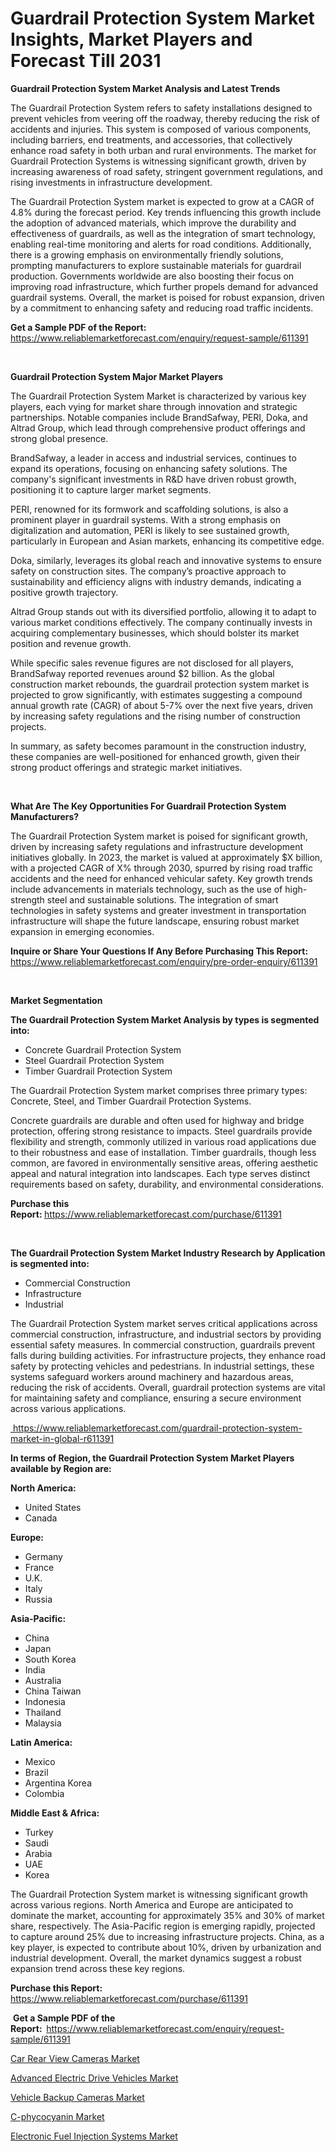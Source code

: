 <p><h1>Guardrail Protection System Market Insights, Market Players and Forecast Till 2031</h1></p><p><strong>Guardrail Protection System Market Analysis and Latest Trends</strong></p>
<p><p>The Guardrail Protection System refers to safety installations designed to prevent vehicles from veering off the roadway, thereby reducing the risk of accidents and injuries. This system is composed of various components, including barriers, end treatments, and accessories, that collectively enhance road safety in both urban and rural environments. The market for Guardrail Protection Systems is witnessing significant growth, driven by increasing awareness of road safety, stringent government regulations, and rising investments in infrastructure development.</p><p>The Guardrail Protection System market is expected to grow at a CAGR of 4.8% during the forecast period. Key trends influencing this growth include the adoption of advanced materials, which improve the durability and effectiveness of guardrails, as well as the integration of smart technology, enabling real-time monitoring and alerts for road conditions. Additionally, there is a growing emphasis on environmentally friendly solutions, prompting manufacturers to explore sustainable materials for guardrail production. Governments worldwide are also boosting their focus on improving road infrastructure, which further propels demand for advanced guardrail systems. Overall, the market is poised for robust expansion, driven by a commitment to enhancing safety and reducing road traffic incidents.</p></p>
<p><strong>Get a Sample PDF of the Report:&nbsp;</strong> <a href="https://www.reliablemarketforecast.com/enquiry/request-sample/611391?utm_campaign=1870&utm_medium=2&utm_source=Github&utm_content=ia&utm_term=10122024&utm_id=guardrail-protection-system">https://www.reliablemarketforecast.com/enquiry/request-sample/611391</a></p>
<p>&nbsp;</p>
<p><strong>Guardrail Protection System Major Market Players</strong></p>
<p><p>The Guardrail Protection System Market is characterized by various key players, each vying for market share through innovation and strategic partnerships. Notable companies include BrandSafway, PERI, Doka, and Altrad Group, which lead through comprehensive product offerings and strong global presence. </p><p>BrandSafway, a leader in access and industrial services, continues to expand its operations, focusing on enhancing safety solutions. The company's significant investments in R&D have driven robust growth, positioning it to capture larger market segments. </p><p>PERI, renowned for its formwork and scaffolding solutions, is also a prominent player in guardrail systems. With a strong emphasis on digitalization and automation, PERI is likely to see sustained growth, particularly in European and Asian markets, enhancing its competitive edge.</p><p>Doka, similarly, leverages its global reach and innovative systems to ensure safety on construction sites. The company’s proactive approach to sustainability and efficiency aligns with industry demands, indicating a positive growth trajectory.</p><p>Altrad Group stands out with its diversified portfolio, allowing it to adapt to various market conditions effectively. The company continually invests in acquiring complementary businesses, which should bolster its market position and revenue growth.</p><p>While specific sales revenue figures are not disclosed for all players, BrandSafway reported revenues around $2 billion. As the global construction market rebounds, the guardrail protection system market is projected to grow significantly, with estimates suggesting a compound annual growth rate (CAGR) of about 5-7% over the next five years, driven by increasing safety regulations and the rising number of construction projects.</p><p>In summary, as safety becomes paramount in the construction industry, these companies are well-positioned for enhanced growth, given their strong product offerings and strategic market initiatives.</p></p>
<p>&nbsp;</p>
<p><strong>What Are The Key Opportunities For Guardrail Protection System Manufacturers?</strong></p>
<p><p>The Guardrail Protection System market is poised for significant growth, driven by increasing safety regulations and infrastructure development initiatives globally. In 2023, the market is valued at approximately $X billion, with a projected CAGR of X% through 2030, spurred by rising road traffic accidents and the need for enhanced vehicular safety. Key growth trends include advancements in materials technology, such as the use of high-strength steel and sustainable solutions. The integration of smart technologies in safety systems and greater investment in transportation infrastructure will shape the future landscape, ensuring robust market expansion in emerging economies.</p></p>
<p><strong>Inquire or Share Your Questions If Any Before Purchasing This Report:</strong> <a href="https://www.reliablemarketforecast.com/enquiry/pre-order-enquiry/611391?utm_campaign=1870&utm_medium=2&utm_source=Github&utm_content=ia&utm_term=10122024&utm_id=guardrail-protection-system">https://www.reliablemarketforecast.com/enquiry/pre-order-enquiry/611391</a></p>
<p>&nbsp;</p>
<p><strong>Market Segmentation</strong></p>
<p><strong>The Guardrail Protection System Market Analysis by types is segmented into:</strong></p>
<p><ul><li>Concrete Guardrail Protection System</li><li>Steel Guardrail Protection System</li><li>Timber Guardrail Protection System</li></ul></p>
<p><p>The Guardrail Protection System market comprises three primary types: Concrete, Steel, and Timber Guardrail Protection Systems. </p><p>Concrete guardrails are durable and often used for highway and bridge protection, offering strong resistance to impacts. Steel guardrails provide flexibility and strength, commonly utilized in various road applications due to their robustness and ease of installation. Timber guardrails, though less common, are favored in environmentally sensitive areas, offering aesthetic appeal and natural integration into landscapes. Each type serves distinct requirements based on safety, durability, and environmental considerations.</p></p>
<p><strong>Purchase this Report:&nbsp;</strong><a href="https://www.reliablemarketforecast.com/purchase/611391?utm_campaign=1870&utm_medium=2&utm_source=Github&utm_content=ia&utm_term=10122024&utm_id=guardrail-protection-system">https://www.reliablemarketforecast.com/purchase/611391</a></p>
<p>&nbsp;</p>
<p><strong>The Guardrail Protection System Market Industry Research by Application is segmented into:</strong></p>
<p><ul><li>Commercial Construction</li><li>Infrastructure</li><li>Industrial</li></ul></p>
<p><p>The Guardrail Protection System market serves critical applications across commercial construction, infrastructure, and industrial sectors by providing essential safety measures. In commercial construction, guardrails prevent falls during building activities. For infrastructure projects, they enhance road safety by protecting vehicles and pedestrians. In industrial settings, these systems safeguard workers around machinery and hazardous areas, reducing the risk of accidents. Overall, guardrail protection systems are vital for maintaining safety and compliance, ensuring a secure environment across various applications.</p></p>
<p><a href="https://www.reliablemarketforecast.com/guardrail-protection-system-market-in-global-r611391?utm_campaign=1870&utm_medium=2&utm_source=Github&utm_content=ia&utm_term=10122024&utm_id=guardrail-protection-system">&nbsp;https://www.reliablemarketforecast.com/guardrail-protection-system-market-in-global-r611391</a></p>
<p><strong>In terms of Region, the Guardrail Protection System Market Players available by Region are:</strong></p>
<p>
    <p> <strong> North America: </strong>
        <ul>
            <li>United States</li>
            <li>Canada</li>
        </ul>
        </p> 
    <p> <strong> Europe: </strong>
        <ul>
            <li>Germany</li>
            <li>France</li>
            <li>U.K.</li>
            <li>Italy</li>
            <li>Russia</li>
        </ul>
        </p> 
    <p> <strong> Asia-Pacific: </strong>
        <ul>
            <li>China</li>
            <li>Japan</li>
            <li>South Korea</li>
            <li>India</li>
            <li>Australia</li>
            <li>China Taiwan</li>
            <li>Indonesia</li>
            <li>Thailand</li>
            <li>Malaysia</li>
        </ul>
        </p> 
    <p> <strong> Latin America: </strong>
        <ul>
            <li>Mexico</li>
            <li>Brazil</li>
            <li>Argentina Korea</li>
            <li>Colombia</li>
        </ul>
        </p> 
    <p> <strong> Middle East & Africa: </strong>
        <ul>
            <li>Turkey</li>
            <li>Saudi</li>
            <li>Arabia</li>
            <li>UAE</li>
            <li>Korea</li>
        </ul>
    </p>
    </p>
<p><p>The Guardrail Protection System market is witnessing significant growth across various regions. North America and Europe are anticipated to dominate the market, accounting for approximately 35% and 30% of market share, respectively. The Asia-Pacific region is emerging rapidly, projected to capture around 25% due to increasing infrastructure projects. China, as a key player, is expected to contribute about 10%, driven by urbanization and industrial development. Overall, the market dynamics suggest a robust expansion trend across these key regions.</p></p>
<p><strong>Purchase this Report: </strong><a href="https://www.reliablemarketforecast.com/purchase/611391?utm_campaign=1870&utm_medium=2&utm_source=Github&utm_content=ia&utm_term=10122024&utm_id=guardrail-protection-system">https://www.reliablemarketforecast.com/purchase/611391</a></p>
<p>&nbsp;<strong>Get a Sample PDF of the Report:&nbsp;&nbsp;</strong><a href="https://www.reliablemarketforecast.com/enquiry/request-sample/611391?utm_campaign=1870&utm_medium=2&utm_source=Github&utm_content=ia&utm_term=10122024&utm_id=guardrail-protection-system">https://www.reliablemarketforecast.com/enquiry/request-sample/611391</a></p>
<p><strong></strong></p>
<p><p><a href="https://www.linkedin.com/pulse/global-car-rear-view-cameras-market-opportunities-challenges2024-qgvtf?utm_campaign=1870&utm_medium=2&utm_source=Github&utm_content=ia&utm_term=10122024&utm_id=guardrail-protection-system">Car Rear View Cameras Market</a></p><p><a href="https://www.linkedin.com/pulse/overview-advanced-electric-drive-vehicles-market-2024-2031-h962e?utm_campaign=1870&utm_medium=2&utm_source=Github&utm_content=ia&utm_term=10122024&utm_id=guardrail-protection-system">Advanced Electric Drive Vehicles Market</a></p><p><a href="https://www.linkedin.com/pulse/forecasting-vehicle-backup-cameras-market-expected-growth-scnvf?utm_campaign=1870&utm_medium=2&utm_source=Github&utm_content=ia&utm_term=10122024&utm_id=guardrail-protection-system">Vehicle Backup Cameras Market</a></p><p><a href="https://github.com/PeterParrish5/Market-Research-Report-List-7/blob/main/c-phycocyanin-market.md?utm_campaign=1870&utm_medium=2&utm_source=Github&utm_content=ia&utm_term=10122024&utm_id=guardrail-protection-system">C-phycocyanin Market</a></p><p><a href="https://www.linkedin.com/pulse/electronic-fuel-injection-systems-market-analysis-product-segmentation-sxhlf?utm_campaign=1870&utm_medium=2&utm_source=Github&utm_content=ia&utm_term=10122024&utm_id=guardrail-protection-system">Electronic Fuel Injection Systems Market</a></p></p>